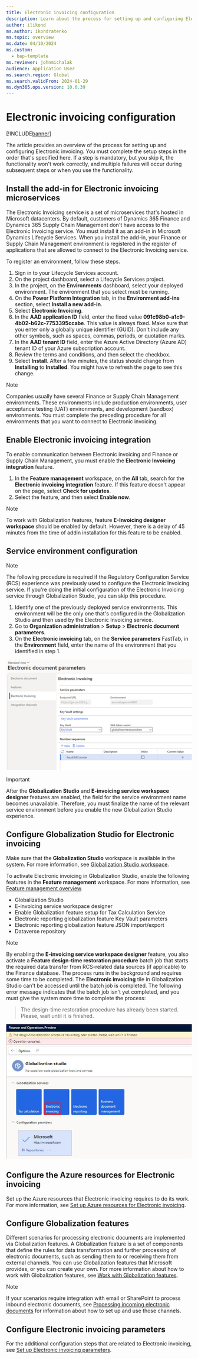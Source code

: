 ```yaml
---
title: Electronic invoicing configuration
description: Learn about the process for setting up and configuring Electronic invoicing, including an overview on installing the add-in for electronic invoicing microservices.
author: ilikond
ms.author: ikondratenko
ms.topic: overview
ms.date: 04/10/2024
ms.custom: 
  - bap-template
ms.reviewer: johnmichalak
audience: Application User
ms.search.region: Global
ms.search.validFrom: 2024-01-29
ms.dyn365.ops.version: 10.0.39
---
```


# Electronic invoicing configuration

[!INCLUDE[banner](../../includes/banner.md)]

The article provides an overview of the process for setting up and configuring Electronic invoicing. You must complete the setup steps in the order that's specified here. If a step is mandatory, but you skip it, the functionality won't work correctly, and multiple failures will occur during subsequent steps or when you use the functionality.

## Install the add-in for Electronic invoicing microservices

The Electronic Invoicing service is a set of microservices that's hosted in Microsoft datacenters. By default, customers of Dynamics 365 Finance and Dynamics 365 Supply Chain Management don't have access to the Electronic Invoicing service. You must install it as an add-in in Microsoft Dynamics Lifecycle Services. When you install the add-in, your Finance or Supply Chain Management environment is registered in the register of applications that are allowed to connect to the Electronic Invoicing service.

To register an environment, follow these steps.

1. Sign in to your Lifecycle Services account.
1. On the project dashboard, select a Lifecycle Services project.
1. In the project, on the **Environments** dashboard, select your deployed environment. The environment that you select must be running.
1. On the **Power Platform Integration** tab, in the **Environment add-ins** section, select **Install a new add-in**.
1. Select **Electronic Invoicing**.
1. In the **AAD application ID** field, enter the fixed value **091c98b0-a1c9-4b02-b62c-7753395ccabe**. This value is always fixed. Make sure that you enter only a globally unique identifier (GUID). Don't include any other symbols, such as spaces, commas, periods, or quotation marks.
1. In the **AAD tenant ID** field, enter the Azure Active Directory (Azure AD) tenant ID of your Azure subscription account.
1. Review the terms and conditions, and then select the checkbox.
1. Select **Install**. After a few minutes, the status should change from **Installing** to **Installed**. You might have to refresh the page to see this change.

> [!NOTE]
> Companies usually have several Finance or Supply Chain Management environments. These environments include production environments, user acceptance testing (UAT) environments, and development (sandbox) environments. You must complete the preceding procedure for all environments that you want to connect to Electronic invoicing.

## Enable Electronic invoicing integration

To enable communication between Electronic invoicing and Finance or Supply Chain Management, you must enable the **Electronic Invoicing integration** feature.

1. In the **Feature management** workspace, on the **All** tab, search for the **Electronic invoicing integration** feature. If this feature doesn't appear on the page, select **Check for updates**.
2. Select the feature, and then select **Enable now**.


> [!NOTE]
> To work with Globalization features, feature **E-Invoicing designer workspace** should be enabled by default. However, there is a delay of 45 minutes from the time of addin installation for this feature to be enabled.

## Service environment configuration

> [!NOTE]
> The following procedure is required if the Regulatory Configuration Service (RCS) experience was previously used to configure the Electronic Invoicing service. If you're doing the initial configuration of the Electronic Invoicing service through Globalization Studio, you can skip this procedure.

1. Identify one of the previously deployed service environments. This environment will be the only one that's configured in the Globalization Studio and then used by the Electronic Invoicing service.
2. Go to **Organization administration** \> **Setup** \> **Electronic document parameters**.
3. On the **Electronic invoicing** tab, on the **Service parameters** FastTab, in the **Environment** field, enter the name of the environment that you identified in step 1.

![Screenshot that shows the Environment field for a service environment unavailable on the Electronic document parameters page.](../media/eInvoicing_service_environment_setup.png)

> [!IMPORTANT]
> After the **Globalization Studio** and **E-invoicing service workspace designer** features are enabled, the field for the service environment name becomes unavailable. Therefore, you must finalize the name of the relevant service environment before you enable the new Globalization Studio experience.

## Configure Globalization Studio for Electronic invoicing

Make sure that the **Globalization Studio** workspace is available in the system. For more information, see [Globalization Studio workspace](workspace/merge-rcs-to-gsw.md).

To activate Electronic invoicing in Globalization Studio, enable the following features in the **Feature management** workspace. For more information, see [Feature management overview](../../../fin-ops-core/fin-ops/get-started/feature-management/feature-management-overview.md).

- Globalization Studio
- E-invoicing service workspace designer
- Enable Globalization feature setup for Tax Calculation Service
- Electronic reporting globalization feature Key Vault parameters
- Electronic reporting globalization feature JSON import/export
- Dataverse repository

> [!NOTE]
> By enabling the **E-invoicing service workspace designer** feature, you also activate a **Feature design-time restoration procedure** batch job that starts the required data transfer from RCS-related data sources (if applicable) to the Finance database. The process runs in the background and requires some time to be completed. The **Electronic invoicing** tile in Globalization Studio can't be accessed until the batch job is completed. The following error message indicates that the batch job isn't yet completed, and you must give the system more time to complete the process:

> The design-time restoration procedure has already been started. Please, wait until it is finished.

![Screenshot that shows that the Electronic invoicing tile is unavailable.](../media/EinvTileGS.jpg)

## Configure the Azure resources for Electronic invoicing

Set up the Azure resources that Electronic invoicing requires to do its work. For more information, see [Set up Azure resources for Electronic invoicing](e-invoicing-set-up-azure-resources.md).

## Configure Globalization features

Different scenarios for processing electronic documents are implemented via Globalization features. A Globalization feature is a set of components that define the rules for data transformation and further processing of electronic documents, such as sending them to or receiving them from external channels. You can use Globalization features that Microsoft provides, or you can create your own. For more information about how to work with Globalization features, see [Work with Globalization features](gs-e-invoicing-working-globalization-features.md).

> [!NOTE]
> If your scenarios require integration with email or SharePoint to process inbound electronic documents, see [Processing incoming electronic documents](e-invoicing-process-incoming-electronic-documents.md) for information about how to set up and use those channels.

## Configure Electronic invoicing parameters

For the additional configuration steps that are related to Electronic invoicing, see [Set up Electronic invoicing parameters](gs-e-invoicing-set-up-parameters.md).
